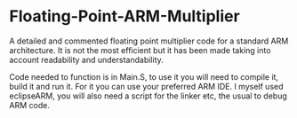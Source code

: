 # Floating-Point-ARM-Multiplier
A detailed and commented floating point multiplier code for a standard ARM architecture. It is not the most efficient but it has been made taking into account readability and understandability.

Code needed to function is in Main.S, to use it you will need to compile it, build it and run it. For it you can use your preferred
ARM IDE. I myself used eclipseARM, you will also need a script for the linker etc, the usual to debug ARM code.
